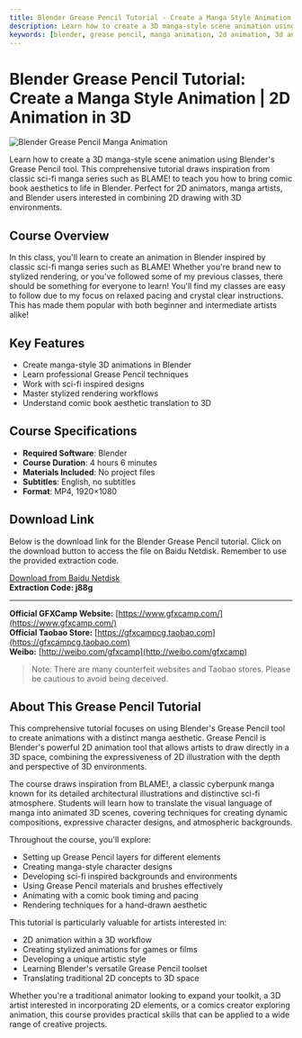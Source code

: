 ```yaml
---
title: Blender Grease Pencil Tutorial - Create a Manga Style Animation | 2D Animation in 3D
description: Learn how to create a 3D manga-style scene animation using Blender's Grease Pencil tool. Draw inspiration from classic sci-fi manga series such as BLAME! to bring comic book aesthetics to life in Blender.
keywords: [blender, grease pencil, manga animation, 2d animation, 3d animation, blame, sci-fi animation, character animation, blender tutorial, anime style]
---
```


# Blender Grease Pencil Tutorial: Create a Manga Style Animation | 2D Animation in 3D

![Blender Grease Pencil Manga Animation](https://www.gfxcamp.com/wp-content/uploads/2025/08/Skillshare-Blender-3D-Create-a-Manga-Style-Animation-Using-Grease-Pencil.jpg)

Learn how to create a 3D manga-style scene animation using Blender's Grease Pencil tool. This comprehensive tutorial draws inspiration from classic sci-fi manga series such as BLAME! to teach you how to bring comic book aesthetics to life in Blender. Perfect for 2D animators, manga artists, and Blender users interested in combining 2D drawing with 3D environments.

## Course Overview

In this class, you'll learn to create an animation in Blender inspired by classic sci-fi manga series such as BLAME! Whether you're brand new to stylized rendering, or you've followed some of my previous classes, there should be something for everyone to learn! You'll find my classes are easy to follow due to my focus on relaxed pacing and crystal clear instructions. This has made them popular with both beginner and intermediate artists alike!

## Key Features

- Create manga-style 3D animations in Blender
- Learn professional Grease Pencil techniques
- Work with sci-fi inspired designs
- Master stylized rendering workflows
- Understand comic book aesthetic translation to 3D

## Course Specifications

- **Required Software**: Blender
- **Course Duration**: 4 hours 6 minutes
- **Materials Included**: No project files
- **Subtitles**: English, no subtitles
- **Format**: MP4, 1920×1080

## Download Link

Below is the download link for the Blender Grease Pencil tutorial. Click on the download button to access the file on Baidu Netdisk. Remember to use the provided extraction code.

[Download from Baidu Netdisk](https://pan.baidu.com/s/1LcFEoW-ZsG2CvtJ_g63gOg?pwd=j88g)  
**Extraction Code: j88g**

---

**Official GFXCamp Website:** [https://www.gfxcamp.com/](https://www.gfxcamp.com/)  
**Official Taobao Store:** [https://gfxcampcg.taobao.com](https://gfxcampcg.taobao.com)  
**Weibo:** [http://weibo.com/gfxcamp](http://weibo.com/gfxcamp)  

> Note: There are many counterfeit websites and Taobao stores. Please be cautious to avoid being deceived.

## About This Grease Pencil Tutorial

This comprehensive tutorial focuses on using Blender's Grease Pencil tool to create animations with a distinct manga aesthetic. Grease Pencil is Blender's powerful 2D animation tool that allows artists to draw directly in a 3D space, combining the expressiveness of 2D illustration with the depth and perspective of 3D environments.

The course draws inspiration from BLAME!, a classic cyberpunk manga known for its detailed architectural illustrations and distinctive sci-fi atmosphere. Students will learn how to translate the visual language of manga into animated 3D scenes, covering techniques for creating dynamic compositions, expressive character designs, and atmospheric backgrounds.

Throughout the course, you'll explore:
- Setting up Grease Pencil layers for different elements
- Creating manga-style character designs
- Developing sci-fi inspired backgrounds and environments
- Using Grease Pencil materials and brushes effectively
- Animating with a comic book timing and pacing
- Rendering techniques for a hand-drawn aesthetic

This tutorial is particularly valuable for artists interested in:
- 2D animation within a 3D workflow
- Creating stylized animations for games or films
- Developing a unique artistic style
- Learning Blender's versatile Grease Pencil toolset
- Translating traditional 2D concepts to 3D space

Whether you're a traditional animator looking to expand your toolkit, a 3D artist interested in incorporating 2D elements, or a comics creator exploring animation, this course provides practical skills that can be applied to a wide range of creative projects.